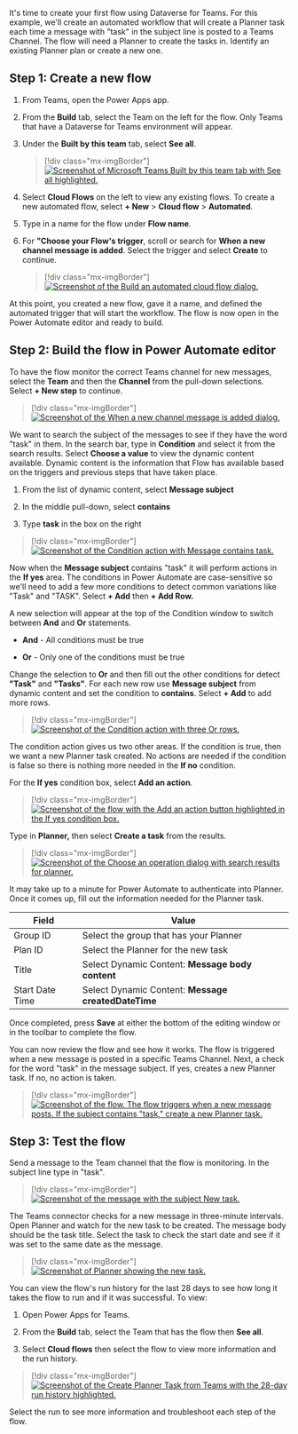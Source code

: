 It's time to create your first flow using Dataverse for Teams. For this example, we'll create an automated workflow that will create a Planner task each time a message with "task" in the subject line is posted to a Teams Channel. The flow will need a Planner to create the tasks in. Identify an existing Planner plan or create a new one.

## Step 1: Create a new flow

1. From Teams, open the Power Apps app.

1. From the **Build** tab, select the Team on the left for the flow.
    Only Teams that have a Dataverse for Teams environment will appear.

1. Under the **Built by this team** tab, select **See all**.

   > [!div class="mx-imgBorder"]
   > [![Screenshot of Microsoft Teams Built by this team tab with See all highlighted.](../media/image-1.png)](../media/image-1.png#lightbox)

1. Select **Cloud Flows** on the left to view any existing flows. To create a new automated flow, select **+ New** > **Cloud flow** > **Automated**.

1. Type in a name for the flow under **Flow name**.

1. For **"Choose your Flow's trigger**, scroll or search for **When a new channel message is added**. Select the trigger and select **Create** to continue.

   > [!div class="mx-imgBorder"]
   > [![Screenshot of the Build an automated cloud flow dialog.](../media/image-2.png)](../media/image-2.png#lightbox)

At this point, you created a new flow, gave it a name, and defined the automated trigger that will start the workflow. The flow is now open in the Power Automate editor and ready to build.

## Step 2: Build the flow in Power Automate editor

To have the flow monitor the correct Teams channel for new messages, select the **Team** and then the **Channel** from the pull-down selections. Select **+ New step** to continue.

> [!div class="mx-imgBorder"]
> [![Screenshot of the When a new channel message is added dialog.](../media/image-3.png)](../media/image-3.png#lightbox)

We want to search the subject of the messages to see if they have the word "task" in them. In the search bar, type in **Condition** and select it from the search results. Select **Choose a value** to view the dynamic content available. Dynamic content is the information that Flow has available based on the triggers and previous steps that have taken place.

1. From the list of dynamic content, select **Message subject**

1. In the middle pull-down, select **contains**

1. Type **task** in the box on the right

> [!div class="mx-imgBorder"]
> [![Screenshot of the Condition action with Message contains task.](../media/image-4.png)](../media/image-4.png#lightbox)

Now when the **Message subject** contains "task" it will perform actions in the **If yes** area. The conditions in Power Automate are case-sensitive so we'll need to add a few more conditions to detect common variations like "Task" and "TASK". Select **+ Add** then **+ Add Row.**

A new selection will appear at the top of the Condition window to switch between **And** and **Or** statements.

- **And** - All conditions must be true

- **Or** - Only one of the conditions must be true

Change the selection to **Or** and then fill out the other conditions for detect **"Task"** and **"Tasks"**. For each new row use **Message subject** from dynamic content and set the condition to **contains**. Select **+ Add** to add more rows.

> [!div class="mx-imgBorder"]
> [![Screenshot of the Condition action with three Or rows.](../media/image-5.png)](../media/image-5.png#lightbox)

The condition action gives us two other areas. If the condition is true, then we want a new Planner task created. No actions are needed if the condition is false so there is nothing more needed in the **If no** condition.

For the **If yes** condition box, select **Add an action**.

> [!div class="mx-imgBorder"]
> [![Screenshot of the flow with the Add an action button highlighted in the If yes condition box.](../media/image-6.png)](../media/image-6.png#lightbox)

Type in **Planner,** then select **Create a task** from the results.

> [!div class="mx-imgBorder"]
> [![Screenshot of the Choose an operation dialog with search results for planner.](../media/image-7.png)](../media/image-7.png#lightbox)

It may take up to a minute for Power Automate to authenticate into Planner. Once it comes up, fill out the information needed for the Planner task.

| Field | Value |
|-------|-------|
| Group ID | Select the group that has your Planner |
| Plan ID | Select the Planner for the new task |
| Title | Select Dynamic Content: **Message body content** |
| Start Date Time | Select Dynamic Content: **Message createdDateTime** |

Once completed, press **Save** at either the bottom of the editing window or in the toolbar to complete the flow.

You can now review the flow and see how it works. The flow is triggered when a new message is posted in a specific Teams Channel. Next, a check for the word "task" in the message subject. If yes, creates a new Planner task. If no, no action is taken.

> [!div class="mx-imgBorder"]
> [![Screenshot of the flow. The flow triggers when a new message posts. If the subject contains "task," create a new Planner task.](../media/image-8.png)](../media/image-8.png#lightbox)

## Step 3: Test the flow

Send a message to the Team channel that the flow is monitoring. In the subject line type in "task".

> [!div class="mx-imgBorder"]
> [![Screenshot of the message with the subject New task.](../media/image-9.png)](../media/image-9.png#lightbox)

The Teams connector checks for a new message in three-minute intervals. Open Planner and watch for the new task to be created. The message body should be the task title. Select the task to check the start date and see if it was set to the same date as the message.

> [!div class="mx-imgBorder"]
> [![Screenshot of Planner showing the new task.](../media/image-10.png)](../media/image-10.png#lightbox)

You can view the flow's run history for the last 28 days to see how long it takes the flow to run and if it was successful. To view:

1. Open Power Apps for Teams.

1. From the **Build** tab, select the Team that has the flow then **See all**.

1. Select **Cloud flows** then select the flow to view more information and the run history.

> [!div class="mx-imgBorder"]
> [![Screenshot of the Create Planner Task from Teams with the 28-day run history highlighted.](../media/image-11.png)](../media/image-11.png#lightbox)

Select the run to see more information and troubleshoot each step of the flow.
